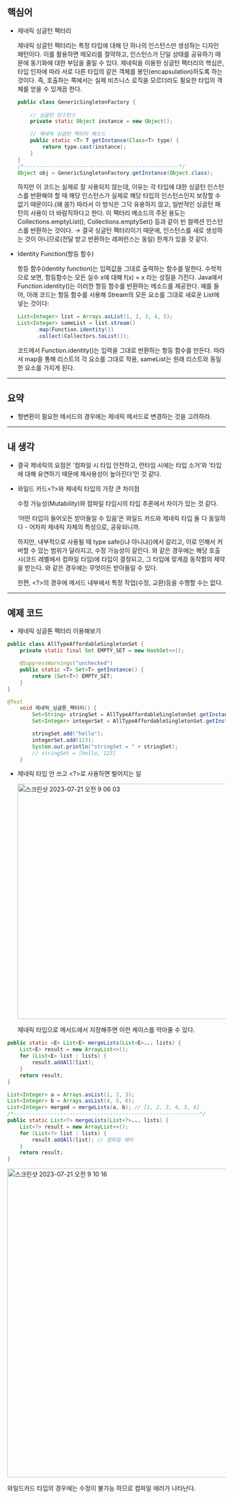 ## 핵심어

- 제네릭 싱글턴 팩터리
    
    제네릭 싱글턴 팩터리는 특정 타입에 대해 단 하나의 인스턴스만 생성하는 디자인 패턴이다.
    이를 활용하면 메모리를 절약하고, 인스턴스가 단일 상태를 공유하기 때문에 동기화에 대한 부담을 줄일 수 있다.
    제네릭을 이용한 싱글턴 팩터리의 핵심은, 타입 인자에 따라 서로 다른 타입의 같은 객체를 봉인(encapsulation)하도록 하는 것이다.
    즉, 호출하는 쪽에서는 실제 비즈니스 로직을 모르더라도 필요한 타입의 객체를 얻을 수 있게끔 한다.
    
    ```java
    public class GenericSingletonFactory {
        
        // 싱글턴 인스턴스
        private static Object instance = new Object(); 
    
        // 제네릭 싱글턴 팩터리 메소드
        public static <T> T getInstance(Class<T> type) {
            return type.cast(instance); 
        }
    }
    /*--------------------------------------------------*/
    Object obj = GenericSingletonFactory.getInstance(Object.class);
    ```
    
    하지만 이 코드는 실제로 잘 사용되지 않는데, 이유는 각 타입에 대한 싱글턴 인스턴스를 반환해야 할 때 해당 인스턴스가 실제로 해당 타입의 인스턴스인지 보장할 수 없기 때문이다.(왜 씀?)
    따라서 이 방식은 그닥 유용하지 않고, 일반적인 싱글턴 패턴의 사용이 더 바람직하다고 한다. 이 팩터리 메소드의 주된 용도는 Collections.emptyList(), Collections.emptySet() 등과 같이 빈 컬렉션 인스턴스를 반환하는 것이다.
    → 결국 싱글턴 팩터리이기 때문에, 인스턴스를 새로 생성하는 것이 아니므로(전달 받고 반환하는 레퍼런스는 동일) 한계가 있을 것 같다.
    

- Identity Function(항등 함수)
    
    항등 함수(identity function)는 입력값을 그대로 출력하는 함수를 말한다.
    수학적으로 보면, 항등함수는 모든 실수 x에 대해 f(x) = x 라는 성질을 가진다.
    Java에서 Function.identity()는 이러한 항등 함수를 반환하는 메소드를 제공한다.
    예를 들어, 아래 코드는 항등 함수를 사용해 Stream의 모든 요소를 그대로 새로운 List에 넣는 것이다:
    
    ```java
    List<Integer> list = Arrays.asList(1, 2, 3, 4, 5);
    List<Integer> sameList = list.stream()
          .map(Function.identity())
          .collect(Collectors.toList());
    ```
    
    코드에서 Function.identity()는 입력을 그대로 반환하는 항등 함수를 만든다.
    따라서 map을 통해 리스트의 각 요소를 그대로 적용, sameList는 원래 리스트와 동일한 요소를 가지게 된다.
    

---

## 요약

- 형변환이 필요한 메서드의 경우에는 제네릭 메서드로 변경하는 것을 고려하라.

---

## 내 생각

- 결국 제네릭의 요점은 ‘컴파일 시 타입 안전하고, 런타임 시에는 타입 소거’와 ‘타입에 대해 유연하기 때문에 재사용성이 높아진다’인 것 같다.
- 와일드 카드<?>와 제네릭 타입<E>의 가장 큰 차이점
    
    수정 가능성(Mutability)와 컴파일 타임시의 타입 추론에서 차이가 있는 것 같다.
    
    ‘어떤 타입이 들어오든 받아들일 수 있음’은 와일드 카드와 제네릭 타입 둘 다 동일하다 - 어차피 제네릭 자체의 특성으로, 공유되니까.
    
    하지만, 내부적으로 사용될 때 type safe(<E>)냐 아니냐(<?>)에서 갈리고, 이로 인해서 커버할 수 있는 범위가 달라지고, 수정 가능성이 갈린다. <E>와 같은 경우에는 해당 호출 시(코드 레벨에서 컴파일 타임)에 타입이 결정되고, 그 타입에 맞게끔 동작함의 제약을 받는다. <?>와 같은 경우에는 무엇이든 받아들일 수 있다.
    
    한편, <?>의 경우에 메서드 내부에서 특정 작업(수정, 교환)등을 수행할 수는 없다.
    

---

## 예제 코드

- 제네릭 싱글톤 팩터리 이용해보기

```java
public class AllTypeAffordableSingletonSet {
	private static final Set EMPTY_SET = new HashSet<>();

	@SuppressWarnings("unchecked")
	public static <T> Set<T> getInstance() {
		return (Set<T>) EMPTY_SET;
	}
}

@Test
	void 제네릭_싱글톤_팩터리() {
		Set<String> stringSet = AllTypeAffordableSingletonSet.getInstance();
		Set<Integer> integerSet = AllTypeAffordableSingletonSet.getInstance();

		stringSet.add("hello");
		integerSet.add(123);
		System.out.println("stringSet = " + stringSet);
		// stringSet = [hello, 123]
	}
```

- 제네릭 타입<E> 안 쓰고 <?>로 사용하면 벌어지는 일
    
    <img width="541" alt="스크린샷 2023-07-21 오전 9 06 03" src="https://github.com/TightJava/effective_java/assets/105692206/2a3c8445-4614-40f2-920f-25748a04d3cc">

    제네릭 타입으로 메서드에서 지정해주면 이런 케이스를 막아줄 수 있다.
    

```java
public static <E> List<E> mergeLists(List<E>... lists) {
    List<E> result = new ArrayList<>();
    for (List<E> list : lists) {
        result.addAll(list);
    }
    return result;
}

List<Integer> a = Arrays.asList(1, 2, 3);
List<Integer> b = Arrays.asList(4, 5, 6);
List<Integer> merged = mergeLists(a, b); // [1, 2, 3, 4, 5, 6]
/*------------------------------------------------------------*/
public static List<?> mergeLists(List<?>... lists) {
    List<?> result = new ArrayList<>();
    for (List<?> list : lists) {
        result.addAll(list); // 컴파일 에러
    }
    return result;
}
```

<img width="710" alt="스크린샷 2023-07-21 오전 9 10 16" src="https://github.com/TightJava/effective_java/assets/105692206/2e9ebc4e-2bcd-4739-b223-e518b9c87cd8">


와일드카드 타입의 경우에는 수정이 불가능 하므로 컴파일 에러가 나타난다.
